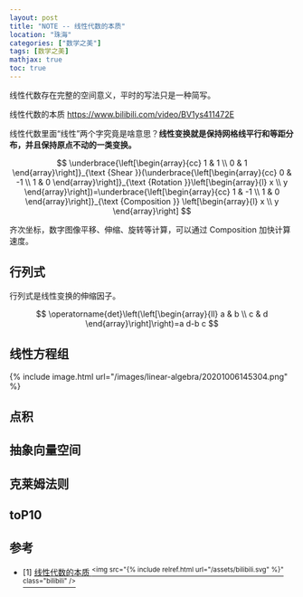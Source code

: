 ```yaml
---
layout: post
title: "NOTE -- 线性代数的本质"
location: "珠海"
categories: ["数学之美"]
tags: [数学之美]
mathjax: true
toc: true
---
```


线性代数存在完整的空间意义，平时的写法只是一种简写。

线性代数的本质 <https://www.bilibili.com/video/BV1ys411472E>

线性代数里面“线性”两个字究竟是啥意思？**线性变换就是保持网格线平行和等距分布，并且保持原点不动的一类变换。**

$$
\underbrace{\left[\begin{array}{cc}
1 & 1 \\
0 & 1
\end{array}\right]}_{\text {Shear }}(\underbrace{\left[\begin{array}{cc}
0 & -1 \\
1 & 0
\end{array}\right]}_{\text {Rotation }}\left[\begin{array}{l}
x \\
y
\end{array}\right])=\underbrace{\left[\begin{array}{cc}
1 & -1 \\
1 & 0
\end{array}\right]}_{\text {Composition }}
\left[\begin{array}{l}
x \\
y
\end{array}\right]
$$

齐次坐标，数字图像平移、伸缩、旋转等计算，可以通过 Composition 加快计算速度。


## 行列式

行列式是线性变换的伸缩因子。

$$
\operatorname{det}\left(\left[\begin{array}{ll}
a & b \\
c & d
\end{array}\right]\right)=a d-b c
$$


## 线性方程组

{% include image.html url="/images/linear-algebra/20201006145304.png" %}


## 点积


## 抽象向量空间


## 克莱姆法则


## toP10


## 参考

- [1] [线性代数的本质 <sup><img src="{% include relref.html url="/assets/bilibili.svg" %}" class="bilibili" /></sup>](https://www.bilibili.com/video/BV1ys411472E)
